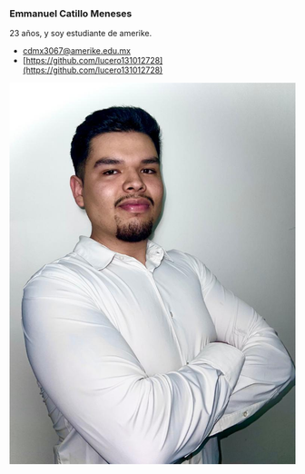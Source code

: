 ### Emmanuel Catillo Meneses

 23 años, y soy estudiante de amerike. 

- [cdmx3067@amerike.edu.mx](cdmx3067@amerike.edu.mx)
- [https://github.com/lucero131012728](https://github.com/lucero131012728)

![Emmanuel](../img/em.jpeg)
